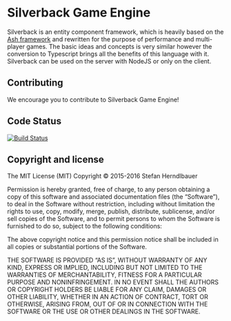 # Silverback Game Engine

Silverback is an entity component framework, which is heavily based on the [Ash framework](http://www.ashframework.org/) and rewritten for the purpose of performance and multi-player games. The basic ideas and concepts is very similar however the conversion to Typescript brings all the benefits of this language with it. Silverback can be used on the server with NodeJS or only on the client.

## Contributing

We encourage you to contribute to Silverback Game Engine!

## Code Status

[![Build Status](https://travis-ci.org/Herndl/silverback.svg?branch=master)](https://travis-ci.org/Herndl/silverback)

## Copyright and license

The MIT License (MIT) Copyright © 2015-2016 Stefan Herndlbauer

Permission is hereby granted, free of charge, to any person obtaining a copy of this software and associated documentation files (the “Software”), to deal in the Software without restriction, including without limitation the rights to use, copy, modify, merge, publish, distribute, sublicense, and/or sell copies of the Software, and to permit persons to whom the Software is furnished to do so, subject to the following conditions:

The above copyright notice and this permission notice shall be included in all copies or substantial portions of the Software.

THE SOFTWARE IS PROVIDED “AS IS”, WITHOUT WARRANTY OF ANY KIND, EXPRESS OR IMPLIED, INCLUDING BUT NOT LIMITED TO THE WARRANTIES OF MERCHANTABILITY, FITNESS FOR A PARTICULAR PURPOSE AND NONINFRINGEMENT. IN NO EVENT SHALL THE AUTHORS OR COPYRIGHT HOLDERS BE LIABLE FOR ANY CLAIM, DAMAGES OR OTHER LIABILITY, WHETHER IN AN ACTION OF CONTRACT, TORT OR OTHERWISE, ARISING FROM, OUT OF OR IN CONNECTION WITH THE SOFTWARE OR THE USE OR OTHER DEALINGS IN THE SOFTWARE.
